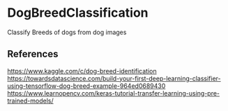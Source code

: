 # DogBreedClassification
Classify Breeds of dogs from dog images


## References
https://www.kaggle.com/c/dog-breed-identification
https://towardsdatascience.com/build-your-first-deep-learning-classifier-using-tensorflow-dog-breed-example-964ed0689430
https://www.learnopencv.com/keras-tutorial-transfer-learning-using-pre-trained-models/
